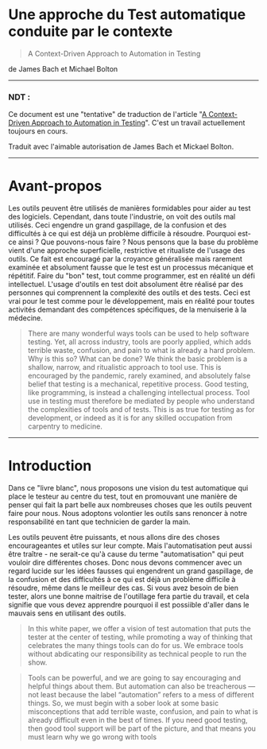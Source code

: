 # Une approche du Test automatique conduite par le contexte

> A Context-Driven Approach to Automation in Testing

de James Bach et Michael Bolton

-------------------
### NDT : 
  Ce document est une "tentative" de traduction de l'article "[A Context-Driven Approach to Automation in Testing](http://www.satisfice.com/articles/cdt-automation.pdf)".
  C'est un travail actuellement toujours en cours.
  
  Traduit avec l'aimable autorisation de James Bach et Mickael Bolton.

-------------------

# Avant-propos

Les outils peuvent être utilisés de manières formidables pour aider au test des logiciels. Cependant, dans toute l'industrie, on voit  des outils mal utilisés. Ceci engendre un grand gaspillage, de la confusion et des difficultés à ce qui est déjà un problème difficile à résoudre. Pourquoi est-ce ainsi ? Que pouvons-nous faire ? Nous pensons que la base du problème vient d'une approche superficielle, restrictive et ritualiste de l'usage des outils. Ce fait est encouragé par la croyance généralisée mais rarement examinée et absolument fausse que le test est un processus mécanique et répétitif. Faire du "bon" test, tout comme programmer, est en réalité un défi intellectuel. L'usage d'outils en test doit absolument être réalisé par des personnes qui comprennent la complexité des outils et des tests. Ceci est vrai pour le test comme pour le développement, mais en réalité pour toutes activités demandant des compétences spécifiques, de la menuiserie à la médecine.

> There are many wonderful ways tools can be used to help software testing. Yet, all across
industry, tools are poorly applied, which adds terrible waste, confusion, and pain to what is
already a hard problem. Why is this so? What can be done? We think the basic problem is a
shallow, narrow, and ritualistic approach to tool use. This is encouraged by the pandemic,
rarely examined, and absolutely false belief that testing is a mechanical, repetitive process.
Good testing, like programming, is instead a challenging intellectual process. Tool use in
testing must therefore be mediated by people who understand the complexities of tools and
of tests. This is as true for testing as for development, or indeed as it is for any skilled
occupation from carpentry to medicine.

------------------------------

# Introduction

Dans ce "livre blanc", nous proposons une vision du test automatique qui place le testeur au centre du test, tout en promouvant une manière de penser qui fait la part belle aux nombreuses choses que les outils peuvent faire pour nous. Nous adoptons volontier les outils sans renoncer à notre responsabilité en tant que technicien de garder la main. 

Les outils peuvent être puissants, et nous allons dire des choses encourageantes et utiles sur leur compte. Mais l'automatisation peut aussi être traître - ne serait-ce qu'à cause du terme "automatisation" qui peut vouloir dire différentes choses. Donc nous devons commencer avec un regard lucide sur les idées fausses qui engendrent un grand gaspillage, de la confusion et des difficultés à ce qui est déjà un problème difficile à résoudre, même dans le meilleur des cas. Si vous avez besoin de bien tester, alors une bonne maitrise de l'outillage fera partie du travail, et cela signifie que vous devez apprendre pourquoi il est possiible d'aller dans le mauvais sens en utilisant des outils.

> In this white paper, we offer a vision of test automation that puts the tester at the center of testing,
while promoting a way of thinking that celebrates the many things tools can do for us. We
embrace tools without abdicating our responsibility as technical people to run the show.

> Tools can be powerful, and we are going to say encouraging and helpful things about them. But
automation can also be treacherous — not least because the label “automation” refers to a mess of
different things. So, we must begin with a sober look at some basic misconceptions that add
terrible waste, confusion, and pain to what is already difficult even in the best of times. If you need
good testing, then good tool support will be part of the picture, and that means you must learn
why we go wrong with tools
